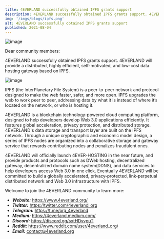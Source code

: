 ```yaml
---
title: 4EVERLAND successfully obtained IPFS grants support
description: 4EVERLAND successfully obtained IPFS grants support. 4EVERLAND will provide a distributed, highly efficient, self-motivated, and low-cost data hosting gateway based on IPFS.
img: '/imgs/blogs/ipfs.png'
alt: 4EVERLAND successfully obtained IPFS grants support
published: 2021-08-04
---
```


![image](/imgs/blogs/ipfs.png)

Dear community members:

4EVERLAND successfully obtained IPFS grants support. 4EVERLAND will provide a distributed, highly efficient, self-motivated, and low-cost data hosting gateway based on IPFS.

![image](/imgs/blogs/grants.png)

IPFS (the InterPlanetary File System) is a peer-to-peer network and protocol designed to make the web faster, safer, and more open. IPFS upgrades the web to work peer to peer, addressing data by what it is instead of where it’s located on the network, or who is hosting it. 

4EVERLAND is a blockchain technology-powered cloud computing platform, designed to help developers develop Web 3.0 applications efficiently. It features global acceleration, privacy protection, and distributed storage. 4EVERLAND's data storage and transport layer are built on the IPFS network. Through a unique cryptographic and economic model design, a series of IPFS nodes are organized into a collaborative storage and gateway service that rewards contributing nodes and penalizes fraudulent ones.

4EVERLAND will officially launch 4EVER-HOSTING in the near future, and provide products and protocols such as DWeb hosting, decentralized gateway, decentralized domain name system(DDNS), and data services to help developers access Web 3.0 in one click. Eventually 4EVERLAND will be committed to build a globally accelerated, privacy-protected, link-perpetual distributed network and Web 3.0 infrastructure with IPFS.

Welcome to join the 4EVERLAND community to learn more:
- ***Website:*** https://www.4everland.org/ 
- ***Twitter:*** https://twitter.com/4everland_org 
- ***Telegram:*** https://t.me/org_4everland 
- ***Medium:*** https://4everland.medium.com/ 
- ***Discord:*** https://discord.gg/sxtHDvvpuT 
- ***Reddit:*** https://www.reddit.com/user/4everland_org/ 
- ***Email:*** contact@4everland.org